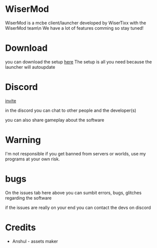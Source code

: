 # WiserMod

WiserMod is a mcbe client/launcher developed by WiserTixx with the WiserMod team\n
We have a lot of features comming so stay tuned!

# Download

you can download the setup [here](https://github.com/WiserTixx/WiserMod/releases/download/1.0.0/WiserMod.installer.exe)
The setup is all you need because the launcher will autoupdate

# Discord
[invite](https://discord.gg/zafgtnf4qV)

in the discord you can chat to other people and the developer(s) 

you can also share gameplay about the software


# Warning

I'm not responsible if you get banned from servers or worlds,
use my programs at your own risk.




# bugs

On the issues tab here above you can sumbit errors, bugs, glitches regarding the software

if the issues are really on your end you can contact the devs on discord



# Credits

- Anshul -  assets maker
